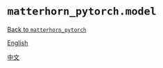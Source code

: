 # `matterhorn_pytorch.model`

[Back to `matterhorn_pytorch`](../README.md)

[English](../../en_us/model/README.md)

[中文](../../zh_cn/model/README.md)